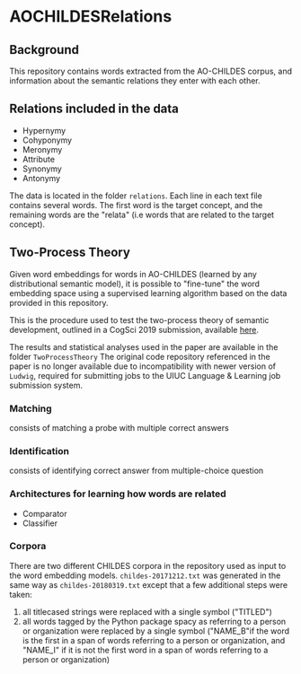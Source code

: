 # AOCHILDESRelations

## Background

This repository contains words extracted from the AO-CHILDES corpus,
and information about the semantic relations they enter with each other.

## Relations included in the data

- Hypernymy
- Cohyponymy
- Meronymy
- Attribute
- Synonymy
- Antonymy

The data is located in the folder `relations`. Each line in each text file contains several words. 
The first word is the target concept, and the remaining words are the "relata" (i.e words that are related to the target concept).


## Two-Process Theory

Given word embeddings for words in AO-CHILDES (learned by any distributional semantic model),
it is possible to "fine-tune" the word embedding space using a supervised learning algorithm based on the data provided in this repository. 

This is the procedure used to test the two-process theory of semantic development,
outlined in a CogSci 2019 submission, available [here](https://osf.io/6jfkx/).

The results and statistical analyses used in the paper are available in the folder `TwoProcessTheory`
The original code repository referenced in the paper is no longer available due to incompatibility with newer version of `Ludwig`,
required for submitting jobs to the UIUC Language & Learning job submission system.

### Matching
consists of matching a probe with multiple correct answers

### Identification
consists of identifying correct answer from multiple-choice question

### Architectures for learning how words are related

- Comparator
- Classifier

### Corpora 

There are two different CHILDES corpora in the repository used as input to the word embedding models. 
`childes-20171212.txt` was generated in the same way as `childes-20180319.txt` except that a few additional steps were taken:
1) all titlecased strings were replaced with a single symbol ("TITLED")
2) all words tagged by the Python package spacy as referring to a person or organization were replaced by a single symbol ("NAME_B"if the word is the first in a span of words referring to a person or organization, and "NAME_I" if it is not the first word in a span of words referring to a person or organization)
